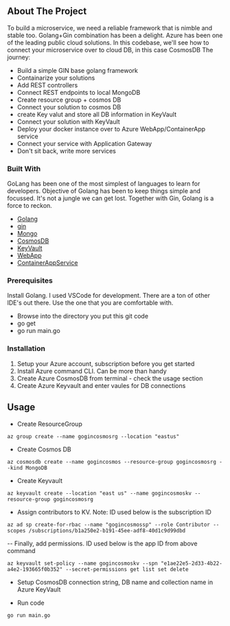 <!-- ABOUT THE PROJECT -->

## About The Project

To build a microservice, we need a reliable framework that is nimble and stable too. Golang+Gin combination has been a delight. Azure has been one of the leading public cloud solutions. In this codebase, we'll see how to connect your microservice over to cloud DB, in this case CosmosDB
The journey:

- Build a simple GIN base golang framework
- Containarize your solutions
- Add REST controllers
- Connect REST endpoints to local MongoDB
- Create resource group + cosmos DB
- Connect your solution to cosmos DB
- create Key valut and store all DB information in KeyVault
- Connect your solution with KeyVault
- Deploy your docker instance over to Azure WebApp/ContainerApp service
- Connect your service with Application Gateway
- Don't sit back, write more services

### Built With

GoLang has been one of the most simplest of languages to learn for developers. Objective of Golang has been to keep things simple and focussed. It's not a jungle we can get lost.
Together with Gin, Golang is a force to reckon.

- [Golang](https://go.dev)
- [gin](https://github.com/gin-gonic/gin)
- [Mongo](https://www.mongodb.com)
- [CosmosDB](https://azure.microsoft.com/en-us/services/cosmos-db/)
- [KeyVault](https://azure.microsoft.com/en-us/services/key-vault/)
- [WebApp](https://azure.microsoft.com/en-us/services/app-service/web/)
- [ContainerAppService](https://azure.microsoft.com/en-us/services/container-apps/)

<!-- GETTING STARTED -->

### Prerequisites

Install Golang. I used VSCode for development. There are a ton of other IDE's out there. Use the one that you are comfortable with.

- Browse into the directory you put this git code
- go get
- go run main.go

### Installation

1. Setup your Azure account, subscription before you get started
2. Install Azure command CLI. Can be more than handy
3. Create Azure CosmosDB from terminal - check the usage section
4. Create Azure Keyvault and enter vaules for DB connections

<!-- USAGE EXAMPLES -->

## Usage

- Create ResourceGroup

```
az group create --name gogincosmosrg --location "eastus"
```

- Create Cosmos DB

```
az cosmosdb create --name gogincosmos --resource-group gogincosmosrg --kind MongoDB
```

- Create Keyvault

```
az keyvault create --location "east us" --name gogincosmoskv --resource-group gogincosmosrg
```

- Assign contributors to KV. Note: ID used below is the subscription ID

```
az ad sp create-for-rbac --name "gogincosmossp" --role Contributor --scopes /subscriptions/b1a250e2-b191-45ee-adf8-40d1c9d99dbd
```

-- Finally, add permissions. ID used below is the app ID from above command

```
az keyvault set-policy --name gogincosmoskv --spn "e1ae22e5-2d33-4b22-a4e2-193665f0b352" --secret-permissions get list set delete
```

- Setup CosmosDB connection string, DB name and collection name in Azure KeyVault

- Run code

```
go run main.go
```
